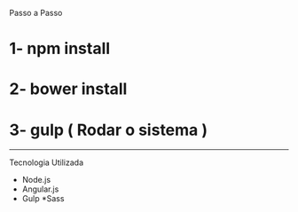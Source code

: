 Passo a Passo

# 1- npm install

# 2- bower install

# 3- gulp ( Rodar o sistema )

----------------------------------

Tecnologia Utilizada

* Node.js
* Angular.js
* Gulp
 *Sass